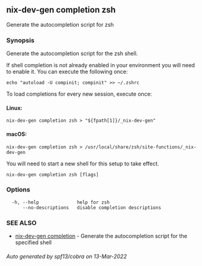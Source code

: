 ## nix-dev-gen completion zsh

Generate the autocompletion script for zsh

### Synopsis

Generate the autocompletion script for the zsh shell.

If shell completion is not already enabled in your environment you will need
to enable it.  You can execute the following once:

	echo "autoload -U compinit; compinit" >> ~/.zshrc

To load completions for every new session, execute once:

#### Linux:

	nix-dev-gen completion zsh > "${fpath[1]}/_nix-dev-gen"

#### macOS:

	nix-dev-gen completion zsh > /usr/local/share/zsh/site-functions/_nix-dev-gen

You will need to start a new shell for this setup to take effect.


```
nix-dev-gen completion zsh [flags]
```

### Options

```
  -h, --help              help for zsh
      --no-descriptions   disable completion descriptions
```

### SEE ALSO

* [nix-dev-gen completion](nix-dev-gen_completion.md)	 - Generate the autocompletion script for the specified shell

###### Auto generated by spf13/cobra on 13-Mar-2022
